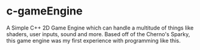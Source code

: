 # c-gameEngine
A Simple C++ 2D Game Engine which can handle a multitude of things like shaders, user inputs, sound and more. Based off of the Cherno's Sparky, this game engine was my first experience with programming like this.

